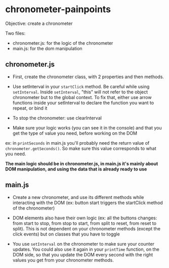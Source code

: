# chronometer-painpoints

Objective: create a chronometer

Two files:
- chronometer.js: for the logic of the chronometer
- main.js: for the dom manipulation

## chronometer.js

- First, create the chronometer class, with 2 properties and then methods.

- Use setInterval in your ```startClick``` method. Be careful while using ```setInterval```. Inside ```setInterval```, "this" will not refer to the object chronometer but to the global context. To fix that, either use arrow functions inside your setInterval to declare the function you want to repeat, or bind it

- To stop the chronometer: use clearInterval

- Make sure your logic works (you can see it in the console) and that you get the type of value you need, before working on the DOM

ex: in ```printSeconds``` in main.js you'll probably need the return value of ```chronometer.getSeconds()```. So make sure this value corresponds to what you need. 

**The main logic should be in chronometer.js, in main.js it's mainly about DOM manipulation, and using the data that is already ready to use**

## main.js

- Create a new chronometer, and use its different methods while interacting with the DOM (ex: button start triggers the startClick method of the chronometer)

- DOM elements also have their own logic (ex: all the buttons changes: from start to stop, from stop to start, from split to reset, from reset to split). This is not dependent on your chronometer methods (except the click events) but on classes that you have to toggle

- You use ```setInterval``` on the chronometer to make sure your counter updates. You could also use it again in your ```printTime``` function, on the DOM side, so that you update the DOM every second with the right values you get from your chronometer methods.
